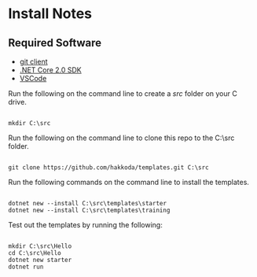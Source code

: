 # Install Notes

## Required Software

- [git client](https://git-scm.com/downloads)
- [.NET Core 2.0 SDK](https://www.microsoft.com/net/download/core)
- [VSCode](https://code.visualstudio.com/download)
 
Run the following on the command line to create a *src* folder on your C drive.  

````

mkdir C:\src

````

Run the following on the command line to clone this repo to the C:\src folder.  

````

git clone https://github.com/hakkoda/templates.git C:\src

````

Run the following commands on the command line to install the templates.  

````

dotnet new --install C:\src\templates\starter
dotnet new --install C:\src\templates\training

````

Test out the templates by running the following:  

````

mkdir C:\src\Hello
cd C:\src\Hello
dotnet new starter
dotnet run

````
